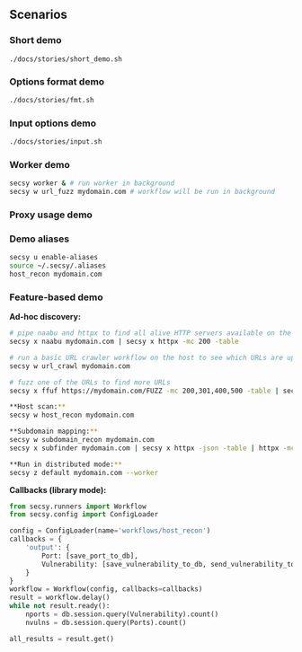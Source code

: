 ## Scenarios

### Short demo
```
./docs/stories/short_demo.sh
```

### Options format demo

```sh
./docs/stories/fmt.sh
```

### Input options demo
```sh
./docs/stories/input.sh
```

### Worker demo
```sh
secsy worker & # run worker in background
secsy w url_fuzz mydomain.com # workflow will be run in background
```

### Proxy usage demo


### Demo aliases
```sh
secsy u enable-aliases
source ~/.secsy/.aliases
host_recon mydomain.com
```

### Feature-based demo

**Ad-hoc discovery:**

```sh
# pipe naabu and httpx to find all alive HTTP servers available on the host
secsy x naabu mydomain.com | secsy x httpx -mc 200 -table

# run a basic URL crawler workflow on the host to see which URLs are up
secsy w url_crawl mydomain.com

# fuzz one of the URLs to find more URLs 
secsy x ffuf https://mydomain.com/FUZZ -mc 200,301,400,500 -table | secsy x httpx -mc 200 -table

**Host scan:**
secsy w host_recon mydomain.com

**Subdomain mapping:**
secsy w subdomain_recon mydomain.com
secsy x subfinder mydomain.com | secsy x httpx -json -table | httpx -mc 200 -json -table

**Run in distributed mode:**
secsy z default mydomain.com --worker
```

**Callbacks (library mode):**
```py
from secsy.runners import Workflow
from secsy.config import ConfigLoader

config = ConfigLoader(name='workflows/host_recon')
callbacks = {
    'output': {
        Port: [save_port_to_db],
        Vulnerability: [save_vulnerability_to_db, send_vulnerability_to_discord],
    }
}
workflow = Workflow(config, callbacks=callbacks)
result = workflow.delay()
while not result.ready():
    nports = db.session.query(Vulnerability).count()
    nvulns = db.session.query(Ports).count()

all_results = result.get()
```